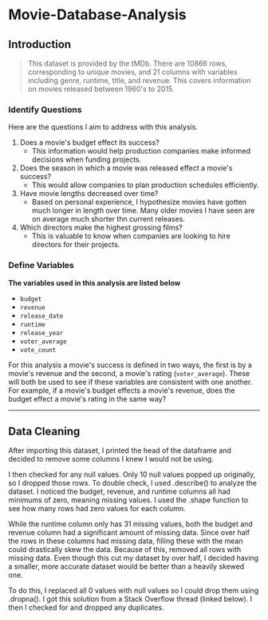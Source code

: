 # Movie-Database-Analysis
## Introduction
> This dataset is provided by the tMDb. There are 10866 rows, corresponding to unique movies, and 21 columns with variables including genre, runtime, title, and revenue. This covers information on movies released between 1960's to 2015.

### Identify Questions
Here are the questions I aim to address with this analysis.
1. Does a movie's budget effect its success?
    - This information would help production companies make informed decisions when funding projects.
2.	Does the season in which a movie was released effect a movie's success?
    - This would allow companies to plan production schedules efficiently.
3.	Have movie lengths decreased over time?
    - Based on personal experience, I hypothesize movies have gotten much longer in length over time. Many older movies I have seen are on average much shorter thn current releases.
4.	Which directors make the highest grossing films?
    - This is valuable to know when companies are looking to hire directors for their projects.
### Define Variables
**The variables used in this analysis are listed below**
- `budget`
- `revenue`
- `release_date`
- `runtime`
- `release_year`
- `voter_average`
- `vote_count`

For this analysis a movie's success is defined in two ways, the first is by a movie's revenue and the second, a movie's rating (`voter_average`). These will both be used to see if these variables are consistent with one another. For example, if a movie's budget effects a movie's revenue, does the budget effect a movie's rating in the same way?

---
## Data Cleaning
After importing this dataset, I printed the head of the dataframe and decided to remove some columns I knew I would not be using.

I then checked for any null values. Only 10 null values popped up originally, so I dropped those rows. To double check, I used .describe() to analyze the dataset. I noticed the budget, revenue, and runtime columns all had minimums of zero, meaning missing values. I used the .shape function to see how many rows had zero values for each column.

While the runtime column only has 31 missing values, both the budget and revenue column had a significant amount of missing data. Since over half the rows in these columns had missing data, filling these with the mean could drastically skew the data. Because of this, removed all rows with missing data. Even though this cut my dataset by over half, I decided having a smaller, more accurate dataset would be better than a heavily skewed one.

To do this, I replaced all 0 values with null values so I could drop them using .dropna(). I got this solution from a Stack Overflow thread (linked below). I then I checked for and dropped any duplicates.
